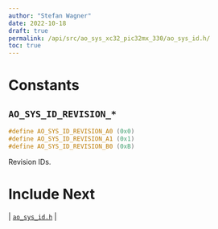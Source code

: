 ```yaml
---
author: "Stefan Wagner"
date: 2022-10-18
draft: true
permalink: /api/src/ao_sys_xc32_pic32mx_330/ao_sys_id.h/
toc: true
---
```


# Constants

## `AO_SYS_ID_REVISION_*`

```c
#define AO_SYS_ID_REVISION_A0 (0x0)
#define AO_SYS_ID_REVISION_A1 (0x1)
#define AO_SYS_ID_REVISION_B0 (0xB)
```

Revision IDs.

# Include Next

| [`ao_sys_id.h`](../ao_sys_xc32_pic32/ao_sys_id.h.md) |
